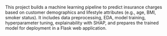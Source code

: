 This project builds a machine learning pipeline to predict insurance charges based on customer demographics and lifestyle attributes (e.g., age, BMI, smoker status).
It includes data preprocessing, EDA, model training, hyperparameter tuning, explainability with SHAP, and prepares the trained model for deployment in a Flask web application.
